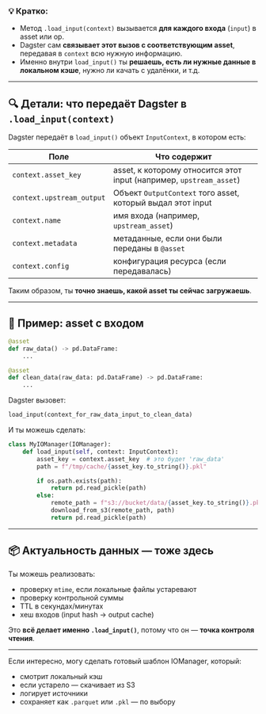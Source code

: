 

### 💡 Кратко:
- Метод `.load_input(context)` вызывается **для каждого входа** (`input`) в asset или op.
- Dagster сам **связывает этот вызов с соответствующим asset**, передавая в `context` всю нужную информацию.
- Именно внутри `load_input()` ты **решаешь, есть ли нужные данные в локальном кэше**, нужно ли качать с удалёнки, и т.д.

---

## 🔍 Детали: что передаёт Dagster в `.load_input(context)`

Dagster передаёт в `load_input()` объект `InputContext`, в котором есть:

| Поле                | Что содержит                                               |
|---------------------|------------------------------------------------------------|
| `context.asset_key` | asset, к которому относится этот input (например, `upstream_asset`) |
| `context.upstream_output` | Объект `OutputContext` того asset, который выдал этот input |
| `context.name`      | имя входа (например, `upstream_asset`)                    |
| `context.metadata`  | метаданные, если они были переданы в `@asset`              |
| `context.config`    | конфигурация ресурса (если передавалась)                   |

Таким образом, ты **точно знаешь, какой asset ты сейчас загружаешь**.

---

## 🧠 Пример: asset с входом

```python
@asset
def raw_data() -> pd.DataFrame:
    ...

@asset
def clean_data(raw_data: pd.DataFrame) -> pd.DataFrame:
    ...
```

Dagster вызовет:

```python
load_input(context_for_raw_data_input_to_clean_data)
```

И ты можешь сделать:

```python
class MyIOManager(IOManager):
    def load_input(self, context: InputContext):
        asset_key = context.asset_key  # это будет 'raw_data'
        path = f"/tmp/cache/{asset_key.to_string()}.pkl"

        if os.path.exists(path):
            return pd.read_pickle(path)
        else:
            remote_path = f"s3://bucket/data/{asset_key.to_string()}.pkl"
            download_from_s3(remote_path, path)
            return pd.read_pickle(path)
```

---

## 📦 Актуальность данных — тоже здесь

Ты можешь реализовать:

- проверку `mtime`, если локальные файлы устаревают
- проверку контрольной суммы
- TTL в секундах/минутах
- хеш входов (input hash -> output cache)

Это **всё делает именно `.load_input()`**, потому что он — **точка контроля чтения**.

---

Если интересно, могу сделать готовый шаблон IOManager, который:
- смотрит локальный кэш
- если устарело — скачивает из S3
- логирует источники
- сохраняет как `.parquet` или `.pkl` — по выбору